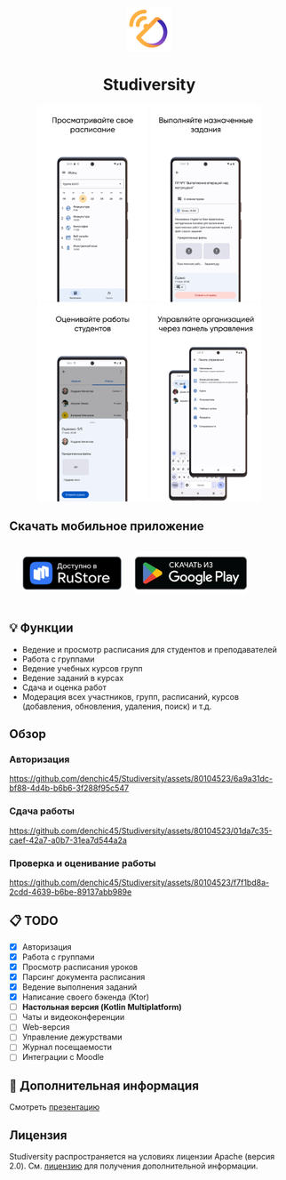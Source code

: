 <div align="center">
    <img src="media/logo.svg" width="80"><br>
    <h1>Studiversity</h1>
</div>

<p align="center">
    <img src="media/screenshot_01.png" width="200">
    <img src="media/screenshot_02.png" width="200">
    <img src="media/screenshot_03.png" width="200">
    <img src="media/screenshot_04.png" width="200">
</p>

## Скачать мобильное приложение

<div style="display: flex; align-items: center;">
  <a href="https://apps.rustore.ru/app/com.denchic45.studiversity" style="padding: 1.5rem">
 <img src="media/rustore_black.png" height="60"/>
</a>

<a href="https://play.google.com/store/apps/details?id=com.denchic45.studiversity">
 <img src="media/google_play_badge.png" height="78"/>
</a>
</div>

## 💡 Функции

- Ведение и просмотр расписания для студентов и преподавателей
- Работа с группами
- Ведение учебных курсов групп
- Ведение заданий в курсах
- Сдача и оценка работ
- Модерация всех участников, групп, расписаний, курсов (добавления, обновления, удаления, поиск) и т.д.

## Обзор

### Авторизация

https://github.com/denchic45/Studiversity/assets/80104523/6a9a31dc-bf88-4d4b-b6b6-3f288f95c547

### Сдача работы

https://github.com/denchic45/Studiversity/assets/80104523/01da7c35-caef-42a7-a0b7-31ea7d544a2a

### Проверка и оценивание работы

https://github.com/denchic45/Studiversity/assets/80104523/f7f1bd8a-2cdd-4639-b6be-89137abb989e

## 📋 TODO

- [x] Авторизация
- [x] Работа с группами
- [x] Просмотр расписания уроков
- [x] Парсинг документа расписания
- [x] Ведение выполнения заданий
- [x] Написание своего бэкенда (Ktor)
- [ ] **Настольная версия (Kotlin Multiplatform)**
- [ ] Чаты и видеоконференции
- [ ] Web-версия
- [ ] Управление дежурствами
- [ ] Журнал посещаемости
- [ ] Интеграции с Moodle

## 📎 Дополнительная информация

Смотреть [презентацию](https://1drv.ms/p/s!AkCEIF5jokBdhuYeBBy6EFqOFhstYA)

## Лицензия

Studiversity распространяется на условиях лицензии Apache (версия 2.0). См. [лицензию](LICENSE) для получения дополнительной
информации.